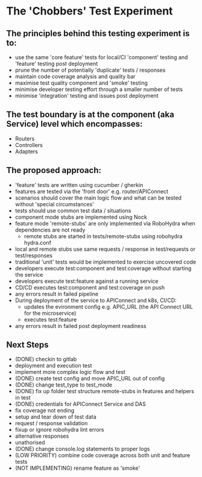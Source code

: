 # The 'Chobbers' Test Experiment

## The principles behind this testing experiment is to: 

* use the same 'core feature' tests for local/CI 'component' testing and 'feature' testing post deployment
* prune the number of potentially 'duplicate' tests / responses
* maintain code coverage analysis and quality bar
* maximise test quality component and 'smoke' testing
* minimise developer testing effort through a smaller number of tests
* minimise 'integration' testing and issues post deployment 

## The test boundary is at the component (aka Service) level which encompasses:

* Routers
* Controllers
* Adapters

## The proposed approach:

* 'feature' tests are written using cucumber / gherkin
* features are tested via the 'front door' e.g. router/APIConnect
* scenarios should cover the main logic flow and what can be tested without 'special circumstances'
* tests should use common test data / situations
* component mode stubs are implemented using Nock
* feature mode 'remote-stubs' are only implemented via RoboHydra when dependencies are not ready
    * remote stubs are started in tests/remote-stubs using robohydra hydra.conf
* local and remote stubs use same requests / response in test/requests or test/responses
* traditional 'unit' tests would be implemented to exercise uncovered code
* developers execute test:component and test:coverage without starting the service
* developers execute test:feature against a running service
* CD/CD executes test:component and test:coverage on push
* any errors result in failed pipeline
* During deployment of the service to APIConnect and k8s, CI/CD:
    * updates the evironment config e.g. APIC_URL (the API Connect URL for the microservice)
    * executes test:feature
* any errors result in failed post deployment readiness

## Next Steps

* (DONE) checkin to gitlab
* deployment and execution test
* implement more complex logic flow and test
* (DONE) create test config and move APIC_URL out of config
* (DONE) change test_type to test_mode
* (DONE) fix up folder test structure remote-stubs in features and helpers in test
* (DONE) credentials for APIConnect Service and DAS
* fix coverage not ending
* setup and tear down of test data
* request / response validation
* fixup or ignore robohydra lint errors
* alternative responses
* unathorised
* (DONE) change console.log statements to proper logs
* (LOW PRIORITY) combine code coverage across both unit and feature tests
* (NOT IMPLEMENTING) rename feature as 'smoke'

